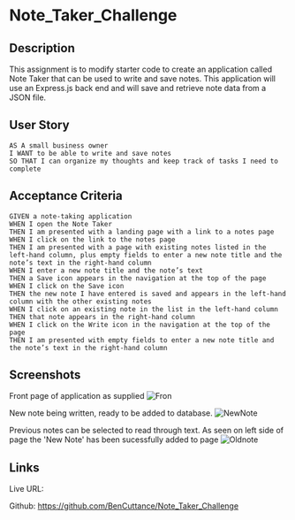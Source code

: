 # Note_Taker_Challenge

## Description

This  assignment is to modify starter code to create an application called Note Taker that can be used to write and save notes. This application will use an Express.js back end and will save and retrieve note data from a JSON file.

## User Story 

```
AS A small business owner
I WANT to be able to write and save notes
SO THAT I can organize my thoughts and keep track of tasks I need to complete
```

## Acceptance Criteria

```
GIVEN a note-taking application
WHEN I open the Note Taker
THEN I am presented with a landing page with a link to a notes page
WHEN I click on the link to the notes page
THEN I am presented with a page with existing notes listed in the left-hand column, plus empty fields to enter a new note title and the note’s text in the right-hand column
WHEN I enter a new note title and the note’s text
THEN a Save icon appears in the navigation at the top of the page
WHEN I click on the Save icon
THEN the new note I have entered is saved and appears in the left-hand column with the other existing notes
WHEN I click on an existing note in the list in the left-hand column
THEN that note appears in the right-hand column
WHEN I click on the Write icon in the navigation at the top of the page
THEN I am presented with empty fields to enter a new note title and the note’s text in the right-hand column
```


## Screenshots

Front page of application as supplied 
![Fron](https://github.com/BenCuttance/Note_Taker_Challenge/assets/123234427/beeb6a44-911a-433e-9d8f-5af35e18a2b4)

New note being written, ready to be added to database.
![NewNote](https://github.com/BenCuttance/Note_Taker_Challenge/assets/123234427/0643c5fb-417f-4009-b6b7-60e51cba2dfd)

Previous notes can be selected to read through text. As seen on left side of page the 'New Note' has been sucessfully added to page
![Oldnote](https://github.com/BenCuttance/Note_Taker_Challenge/assets/123234427/635e34f6-c6ce-4766-bd2b-8411346c230b)

## Links 

Live URL:

Github: https://github.com/BenCuttance/Note_Taker_Challenge 
